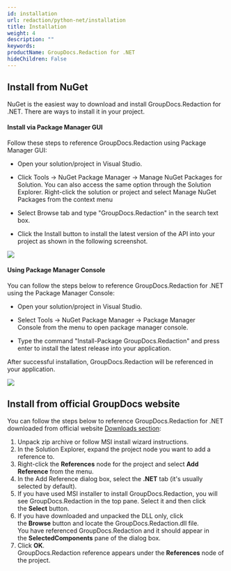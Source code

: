 ```yaml
---
id: installation
url: redaction/python-net/installation
title: Installation
weight: 4
description: ""
keywords: 
productName: GroupDocs.Redaction for .NET
hideChildren: False
---
```

  

## Install from NuGet

NuGet is the easiest way to download and install GroupDocs.Redaction for .NET. There are ways to install it in your project.

#### Install via Package Manager GUI

Follow these steps to reference GroupDocs.Redaction using Package Manager GUI:

*   Open your solution/project in Visual Studio.
    
*   Click Tools -> NuGet Package Manager -> Manage NuGet Packages for Solution. You can also access the same option through the Solution Explorer. Right-click the solution or project and select Manage NuGet Packages from the context menu
    
*   Select Browse tab and type "GroupDocs.Redaction" in the search text box.
    
*   Click the Install button to install the latest version of the API into your project as shown in the following screenshot.  
      
    

![](/redaction/python-net/images/installation.png)

#### Using Package Manager Console

You can follow the steps below to reference GroupDocs.Redaction for .NET using the Package Manager Console:

*   Open your solution/project in Visual Studio.
    
*   Select Tools -> NuGet Package Manager -> Package Manager Console from the menu to open package manager console.
    
*   Type the command "Install-Package GroupDocs.Redaction" and press enter to install the latest release into your application.
    

After successful installation, GroupDocs.Redaction will be referenced in your application.  
  
![](/redaction/python-net/images/installation_1.png)

## Install from official GroupDocs website

You can follow the steps below to reference GroupDocs.Redaction for .NET downloaded from official website [Downloads section](https://downloads.groupdocs.com/redaction/python-net):

1.  Unpack zip archive or follow MSI install wizard instructions.
2.  In the Solution Explorer, expand the project node you want to add a reference to.
3.  Right-click the **References** node for the project and select **Add Reference** from the menu.
4.  In the Add Reference dialog box, select the **.NET** tab (it's usually selected by default).
5.  If you have used MSI installer to install GroupDocs.Redaction, you will see GroupDocs.Redaction in the top pane. Select it and then click the **Select** button.
6.  If you have downloaded and unpacked the DLL only, click the **Browse** button and locate the GroupDocs.Redaction.dll file.   
    You have referenced GroupDocs.Redaction and it should appear in the **SelectedComponents** pane of the dialog box.
7.  Click **OK**.   
    GroupDocs.Redaction reference appears under the **References** node of the project.
